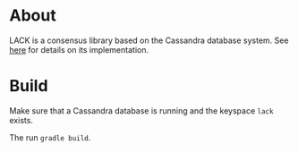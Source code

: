 # About

LACK is a consensus library based on the Cassandra database system. See [here](http://www.datastax.com/dev/blog/consensus-on-cassandra) for details on its implementation.

# Build

Make sure that a Cassandra database is running and the keyspace `lack` exists.

The run `gradle build`.